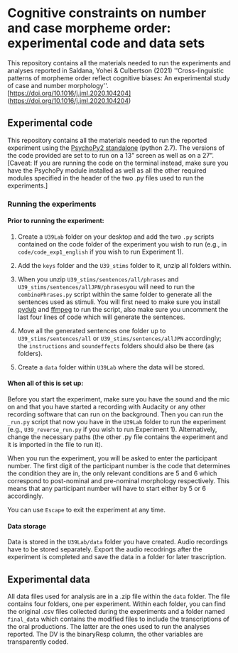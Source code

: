 # Cognitive constraints on number and case morpheme order: experimental code and data sets

This repository contains all the materials needed to run the experiments and analyses reported in Saldana, Yohei & Culbertson (2021) ''Cross-linguistic patterns of morpheme order reflect cognitive biases: An experimental study of case and number morphology''. [https://doi.org/10.1016/j.jml.2020.104204] (https://doi.org/10.1016/j.jml.2020.104204) 

## Experimental code

This repository contains all the materials needed to run the reported experiment using the [PsychoPy2 standalone](https://github.com/psychopy/psychopy/releases/tag/1.90.3) (python 2.7). The versions of the code provided are set to to run on a 13” screen as well as on a 27”. [Caveat: If you are running the code on the terminal instead, make sure you have the PsychoPy module installed as well as all the other required modules specified in the header of the two .py files used to run the experiments.]

### Running the experiments

#### Prior to running the experiment:

1. Create a ``U39Lab`` folder on your desktop and add the two ``.py`` scripts contained on the code folder of the experiment you wish to run (e.g., in ``code/code_exp1_english`` if you wish to run Experiment 1).  

2. Add the ``keys`` folder and the ``U39_stims`` folder to it, unzip all folders within. 

3. When you unzip ``U39_stims/sentences/all/phrases`` and ``U39_stims/sentences/allJPN/phrases``you will need to run the ``combinePhrases.py`` script within the same folder to generate all the sentences used as stimuli. You will first need to make sure you install [pydub](https://pypi.org/project/pydub/) and [ffmpeg](https://ffmpeg.org/) to run the script, also make sure you uncomment the last four lines of code which will generate the sentences.

4. Move all the generated sentences one folder up to ``U39_stims/sentences/all`` or ``U39_stims/sentences/allJPN`` accordingly; the ``instructions`` and ``soundeffects`` folders should also be there (as folders). 

5. Create a ``data`` folder within ``U39Lab`` where the data will be stored.

#### When all of this is set up:

Before you start the experiment, make sure you have the sound and the mic on and that you have started
a recording with Audacity or any other recording software that can run on the background. Then you can run the ``_run.py`` script that now you have in the ``U39Lab`` folder to run the experiment (e.g., ``U39_reverse_run.py`` if you wish to run Experiment 1). Alternatively, change the necessary paths (the other .py file contains the experiment and it is imported in the file to run it). 

When you run the experiment, you will be asked to enter the participant number. The
first digit of the participant number is the code that determines the condition they are
in, the only relevant conditions are 5 and 6 which correspond to post-nominal and pre-nominal morphology respectively. This means that any participant number will have to start either by 5 or 6 accordingly.

You can use ``Escape`` to exit the experiment at any time.

#### Data storage

Data is stored in the ``U39Lab/data`` folder you have created. Audio recordings have to be stored separately.
Export the audio recodrings after the experiment is completed  and save the data in a folder for later trascription. 

## Experimental data
All data files used for analysis are in a .zip file within the ``data`` folder. The file contains four folders, one per experiment. Within each folder, you can find the original .csv files collected during the experiments and a folder named ``final_data`` which contains the modified files to include the transcriptions of the oral productions. The latter are the ones used to run the analyses reported. The DV is the binaryResp column, the other variables are transparently coded.

















